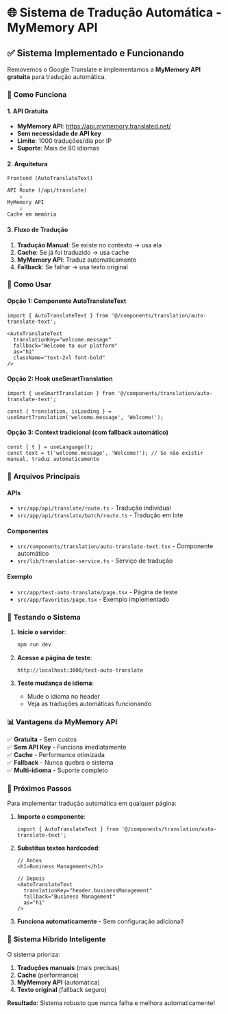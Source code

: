 # 🌐 Sistema de Tradução Automática - MyMemory API

## ✅ **Sistema Implementado e Funcionando**

Removemos o Google Translate e implementamos a **MyMemory API gratuita** para tradução automática.

### 🎯 **Como Funciona**

#### **1. API Gratuita**
- **MyMemory API**: https://api.mymemory.translated.net/
- **Sem necessidade de API key**
- **Limite**: 1000 traduções/dia por IP
- **Suporte**: Mais de 80 idiomas

#### **2. Arquitetura**
```
Frontend (AutoTranslateText) 
    ↓
API Route (/api/translate)
    ↓
MyMemory API
    ↓
Cache em memória
```

#### **3. Fluxo de Tradução**
1. **Tradução Manual**: Se existe no contexto → usa ela
2. **Cache**: Se já foi traduzido → usa cache
3. **MyMemory API**: Traduz automaticamente
4. **Fallback**: Se falhar → usa texto original

### 🚀 **Como Usar**

#### **Opção 1: Componente AutoTranslateText**
```tsx
import { AutoTranslateText } from '@/components/translation/auto-translate-text';

<AutoTranslateText 
  translationKey="welcome.message" 
  fallback="Welcome to our platform"
  as="h1"
  className="text-2xl font-bold"
/>
```

#### **Opção 2: Hook useSmartTranslation**
```tsx
import { useSmartTranslation } from '@/components/translation/auto-translate-text';

const { translation, isLoading } = useSmartTranslation('welcome.message', 'Welcome!');
```

#### **Opção 3: Context tradicional (com fallback automático)**
```tsx
const { t } = useLanguage();
const text = t('welcome.message', 'Welcome!'); // Se não existir manual, traduz automaticamente
```

### 📁 **Arquivos Principais**

#### **APIs**
- `src/app/api/translate/route.ts` - Tradução individual
- `src/app/api/translate/batch/route.ts` - Tradução em lote

#### **Componentes**
- `src/components/translation/auto-translate-text.tsx` - Componente automático
- `src/lib/translation-service.ts` - Serviço de tradução

#### **Exemplo**
- `src/app/test-auto-translate/page.tsx` - Página de teste
- `src/app/favorites/page.tsx` - Exemplo implementado

### 🔧 **Testando o Sistema**

1. **Inicie o servidor**:
   ```bash
   npm run dev
   ```

2. **Acesse a página de teste**:
   ```
   http://localhost:3000/test-auto-translate
   ```

3. **Teste mudança de idioma**:
   - Mude o idioma no header
   - Veja as traduções automáticas funcionando

### 📊 **Vantagens da MyMemory API**

✅ **Gratuita** - Sem custos  
✅ **Sem API Key** - Funciona imediatamente  
✅ **Cache** - Performance otimizada  
✅ **Fallback** - Nunca quebra o sistema  
✅ **Multi-idioma** - Suporte completo  

### 🎯 **Próximos Passos**

Para implementar tradução automática em qualquer página:

1. **Importe o componente**:
   ```tsx
   import { AutoTranslateText } from '@/components/translation/auto-translate-text';
   ```

2. **Substitua textos hardcoded**:
   ```tsx
   // Antes
   <h1>Business Management</h1>
   
   // Depois
   <AutoTranslateText 
     translationKey="header.businessManagement" 
     fallback="Business Management"
     as="h1"
   />
   ```

3. **Funciona automaticamente** - Sem configuração adicional!

### 🌟 **Sistema Híbrido Inteligente**

O sistema prioriza:
1. **Traduções manuais** (mais precisas)
2. **Cache** (performance)
3. **MyMemory API** (automática)
4. **Texto original** (fallback seguro)

**Resultado**: Sistema robusto que nunca falha e melhora automaticamente!


